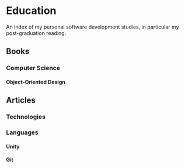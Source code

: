 # Education
An index of my personal software development studies, in particular my post-graduation reading.

## Books

### Computer Science

#### Object-Oriented Design


## Articles

### Technologies

### Languages

#### Unity

#### Git
